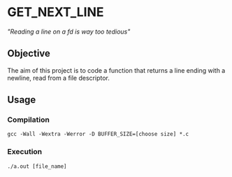 # GET_NEXT_LINE

*"Reading a line on a fd is way too tedious"*

## Objective

The aim of this project is to code a function that returns a line ending with a newline, read from a file descriptor.

## Usage

### Compilation
`gcc -Wall -Wextra -Werror -D BUFFER_SIZE=[choose size] *.c`
### Execution
`./a.out [file_name]`
